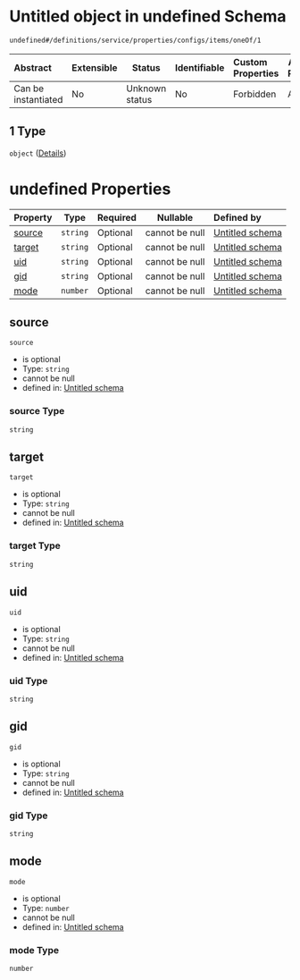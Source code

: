 # Untitled object in undefined Schema

```txt
undefined#/definitions/service/properties/configs/items/oneOf/1
```




| Abstract            | Extensible | Status         | Identifiable | Custom Properties | Additional Properties | Access Restrictions | Defined In                                                                  |
| :------------------ | ---------- | -------------- | ------------ | :---------------- | --------------------- | ------------------- | --------------------------------------------------------------------------- |
| Can be instantiated | No         | Unknown status | No           | Forbidden         | Allowed               | none                | [config_schema_v3.9.json\*](config_schema_v3.9.json "open original schema") |

## 1 Type

`object` ([Details](config_schema_v3-definitions-service-properties-configs-items-oneof-1.md))

# undefined Properties

| Property          | Type     | Required | Nullable       | Defined by                                                                                                                                                                                        |
| :---------------- | -------- | -------- | -------------- | :------------------------------------------------------------------------------------------------------------------------------------------------------------------------------------------------ |
| [source](#source) | `string` | Optional | cannot be null | [Untitled schema](config_schema_v3-definitions-service-properties-configs-items-oneof-1-properties-source.md "undefined#/definitions/service/properties/configs/items/oneOf/1/properties/source") |
| [target](#target) | `string` | Optional | cannot be null | [Untitled schema](config_schema_v3-definitions-service-properties-configs-items-oneof-1-properties-target.md "undefined#/definitions/service/properties/configs/items/oneOf/1/properties/target") |
| [uid](#uid)       | `string` | Optional | cannot be null | [Untitled schema](config_schema_v3-definitions-service-properties-configs-items-oneof-1-properties-uid.md "undefined#/definitions/service/properties/configs/items/oneOf/1/properties/uid")       |
| [gid](#gid)       | `string` | Optional | cannot be null | [Untitled schema](config_schema_v3-definitions-service-properties-configs-items-oneof-1-properties-gid.md "undefined#/definitions/service/properties/configs/items/oneOf/1/properties/gid")       |
| [mode](#mode)     | `number` | Optional | cannot be null | [Untitled schema](config_schema_v3-definitions-service-properties-configs-items-oneof-1-properties-mode.md "undefined#/definitions/service/properties/configs/items/oneOf/1/properties/mode")     |

## source




`source`

-   is optional
-   Type: `string`
-   cannot be null
-   defined in: [Untitled schema](config_schema_v3-definitions-service-properties-configs-items-oneof-1-properties-source.md "undefined#/definitions/service/properties/configs/items/oneOf/1/properties/source")

### source Type

`string`

## target




`target`

-   is optional
-   Type: `string`
-   cannot be null
-   defined in: [Untitled schema](config_schema_v3-definitions-service-properties-configs-items-oneof-1-properties-target.md "undefined#/definitions/service/properties/configs/items/oneOf/1/properties/target")

### target Type

`string`

## uid




`uid`

-   is optional
-   Type: `string`
-   cannot be null
-   defined in: [Untitled schema](config_schema_v3-definitions-service-properties-configs-items-oneof-1-properties-uid.md "undefined#/definitions/service/properties/configs/items/oneOf/1/properties/uid")

### uid Type

`string`

## gid




`gid`

-   is optional
-   Type: `string`
-   cannot be null
-   defined in: [Untitled schema](config_schema_v3-definitions-service-properties-configs-items-oneof-1-properties-gid.md "undefined#/definitions/service/properties/configs/items/oneOf/1/properties/gid")

### gid Type

`string`

## mode




`mode`

-   is optional
-   Type: `number`
-   cannot be null
-   defined in: [Untitled schema](config_schema_v3-definitions-service-properties-configs-items-oneof-1-properties-mode.md "undefined#/definitions/service/properties/configs/items/oneOf/1/properties/mode")

### mode Type

`number`
